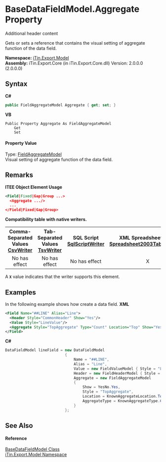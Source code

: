 # BaseDataFieldModel.Aggregate Property 
Additional header content 

Gets or sets a reference that contains the visual setting of aggregate function of the data field.

**Namespace:**&nbsp;<a href="N_iTin_Export_Model">iTin.Export.Model</a><br />**Assembly:**&nbsp;iTin.Export.Core (in iTin.Export.Core.dll) Version: 2.0.0.0 (2.0.0.0)

## Syntax

**C#**<br />
``` C#
public FieldAggregateModel Aggregate { get; set; }
```

**VB**<br />
``` VB
Public Property Aggregate As FieldAggregateModel
	Get
	Set
```


#### Property Value
Type: <a href="T_iTin_Export_Model_FieldAggregateModel">FieldAggregateModel</a><br />Visual setting of aggregate function of the data field.

## Remarks

**ITEE Object Element Usage**<br />
``` XML
<Field|Fixed|Gap|Group ...>
  <Aggregate .../>
  ...
</Field|Fixed|Gap|Group>
```


<strong>Compatibility table with native writers.</strong><table><tr><th>Comma-Separated Values<br /><a href="T_iTin_Export_Writers_CsvWriter">CsvWriter</a></th><th>Tab-Separated Values<br /><a href="T_iTin_Export_Writers_TsvWriter">TsvWriter</a></th><th>SQL Script<br /><a href="T_iTin_Export_Writers_SqlScriptWriter">SqlScriptWriter</a></th><th>XML Spreadsheet 2003<br /><a href="T_iTin_Export_Writers_Spreadsheet2003TabularWriter">Spreadsheet2003TabularWriter</a></th></tr><tr><td align="center">No has effect</td><td align="center">No has effect</td><td align="center">No has effect</td><td align="center">X</td></tr></table> A <strong>`X`</strong> value indicates that the writer supports this element.


## Examples
In the following example shows how create a data field. 
**XML**<br />
``` XML
<Field Name="##LINE" Alias="Line">
  <Header Style="CommonHeader" Show="Yes"/>
  <Value Style="LineValue"/>
  <Aggregate Style="TopAggregate" Type="Count" Location="Top" Show="Yes"/>
</Field>
```

**C#**<br />
``` C#
DataFieldModel lineField = new DataFieldModel
                           {
                               Name = "##LINE",
                               Alias = "Line",
                               Value = new FieldValueModel { Style = "LineValue" },
                               Header = new FieldHeaderModel { Style = "CommonHeader", Show = YesNo.Yes },
                               Aggregate = new FieldAggregateModel
                               {
                                   Show = YesNo.Yes,
                                   Style = "TopAggregate", 
                                   Location = KnownAggregateLocation.Top,
                                   AggregateType = KnownAggregateType.Count
                               }
                           };
```


## See Also


#### Reference
<a href="T_iTin_Export_Model_BaseDataFieldModel">BaseDataFieldModel Class</a><br /><a href="N_iTin_Export_Model">iTin.Export.Model Namespace</a><br />